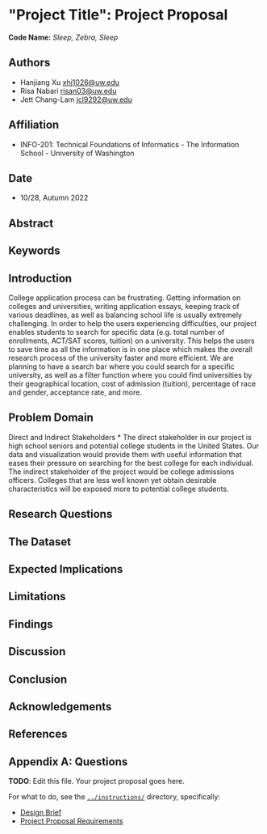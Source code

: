 # "Project Title": Project Proposal
**Code Name:** _Sleep, Zebra, Sleep_
## Authors
  * Hanjiang Xu   xhj1026@uw.edu
  * Risa Nabari   risan03@uw.edu
  * Jett Chang-Lam  jcl9292@uw.edu
## Affiliation
  * INFO-201: Technical Foundations of Informatics - The Information School - University of Washington
## Date
  * 10/28, Autumn 2022
## Abstract

## Keywords

## Introduction 
College application process can be frustrating. Getting information on colleges and universities, writing application essays, keeping track of various deadlines, as well as balancing school life is usually extremely challenging. In order to help the users experiencing difficulties, our project enables students to search for specific data (e.g. total number of enrollments, ACT/SAT scores, tuition) on a university. This helps the users to save time as all the information is in one place which makes the overall research process of the university faster and more efficient. We are planning to have a search bar where you could search for a specific university, as well as a filter function where you could find universities by their geographical location, cost of admission (tuition), percentage of race and gender, acceptance rate, and more.

## Problem Domain
Direct and Indirect Stakeholders
	* The direct stakeholder in our project is high school seniors and potential college students in the United States. Our data and visualization would provide them with useful information that eases their pressure on searching for the best college for each individual. The indirect stakeholder of the project would be college admissions officers. Colleges that are less well known yet obtain desirable characteristics will be exposed more to potential college students.

## Research Questions

## The Dataset

## Expected Implications

## Limitations

## Findings

## Discussion

## Conclusion

## Acknowledgements

## References

## Appendix A: Questions

**TODO**: Edit this file. Your project proposal goes here.

For what to do, see the [`../instructions/`](../instructions/) directory, specifically:

* [Design Brief](../instructions/project-design-brief.pdf)
* [Project Proposal Requirements](../instructions/p01-proposal-requirements.md)
